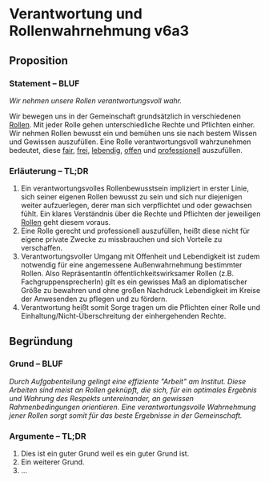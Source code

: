 ﻿<!---
   NAME - The NAME of this project is:
ethos

  FILE - The FILENAME of the current file is:
/v6a3.md

  CREATION - This project was CREATED on:
2017-01-28-16:15:00 UTC

  MODIFICATION - This project was last MODIFIED on:
2017-01-28-16:15:00 UTC

  VERSION - The current VERSION of this project is:
<git-commit-hash>-2017-01-28-16:15:00 UTC

  CREATOR(S) - This project was CREATED by:
Michael Czechowski, Martin Maga

  CONTACT - You can CONTACT the creator(s) or developer(s) of this project at:
E-Mail: mail@martinmaga.de

  COPYRIGHT - The COPYRIGHT holder of this project is:
COPYRIGHT (c) 2016 Martin Maga

  LICENSE - This project is LICENSED under the following license:
Martin Maga 2016 CC BY-SA 4.0 https://creativecommons.org

  SUBFILE – This is a SUBFILE! For more INFORMATION on this project go to:
/README.md
--->
# Verantwortung und Rollenwahrnehmung v6a3
## Proposition
### Statement – BLUF
*Wir nehmen unsere Rollen verantwortungsvoll wahr.*

Wir bewegen uns in der Gemeinschaft grundsätzlich in verschiedenen [Rollen](../actions/a3_roles.md). Mit jeder Rolle gehen unterschiedliche Rechte und Pflichten einher. Wir nehmen Rollen bewusst ein und bemühen uns sie nach bestem Wissen und Gewissen auszufüllen. Eine Rolle verantwortungsvoll wahrzunehmen bedeutet, diese [fair](./v1a3.md), [frei](./v2a3.md), [lebendig](./v3a3.md), [offen](./v1a3.md) und [professionell](./v4a3.md) auszufüllen.

### Erläuterung – TL;DR
1. Ein verantwortungsvolles Rollenbewusstsein impliziert in erster Linie, sich seiner eigenen Rollen bewusst zu sein und sich nur diejenigen weiter aufzuerlegen, derer man sich verpflichtet und oder gewachsen fühlt. Ein klares Verständnis über die Rechte und Pflichten der jeweiligen [Rollen](../actions/a3_roles.md) geht diesem voraus.
2. Eine Rolle gerecht und professionell auszufüllen, heißt diese nicht für eigene private Zwecke zu missbrauchen und sich Vorteile zu verschaffen.
3. Verantwortungsvoller Umgang mit Offenheit und Lebendigkeit ist zudem notwendig für eine angemessene Außenwahrnehmung bestimmter Rollen. Also RepräsentantIn öffentlichkeitswirksamer Rollen (z.B. FachgruppensprecherIn) gilt es ein gewisses Maß an diplomatischer Größe zu bewahren und ohne großen Nachdruck Lebendigkeit im Kreise der Anwesenden zu pflegen und zu fördern.
4. Verantwortung heißt somit Sorge tragen um die Pflichten einer Rolle und Einhaltung/Nicht-Überschreitung der einhergehenden Rechte.

## Begründung
### Grund – BLUF
*Durch Aufgabenteilung gelingt eine effiziente "Arbeit" am Institut. Diese Arbeiten sind meist an Rollen geknüpft, die sich, für ein optimales Ergebnis und Wahrung des Respekts untereinander, an gewissen Rahmenbedingungen orientieren. Eine verantwortungsvolle Wahrnehmung jener Rollen sorgt somit für das beste Ergebnisse in der Gemeinschaft.*

### Argumente – TL;DR
1. Dies ist ein guter Grund weil es ein guter Grund ist.
2. Ein weiterer Grund.
3. …

